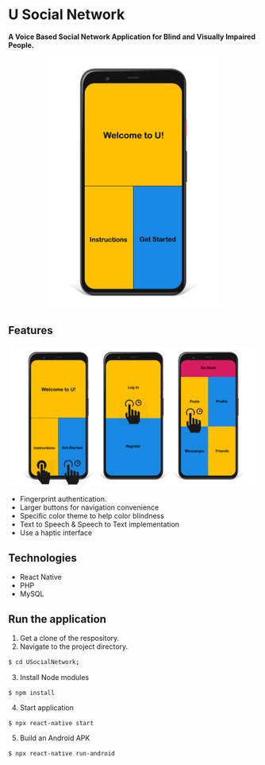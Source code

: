 # U Social Network

**A Voice Based Social Network Application for Blind and Visually Impaired People.**

<p align="center"><img src="https://github.com/oshangalwaduge/USocialNetwork/blob/master/Docs/images/u-launch.png" width=350></p>

## Features

<p align="center"><img src="https://github.com/oshangalwaduge/USocialNetwork/blob/master/Docs/images/u-ui.png" width=600></p>

- Fingerprint authentication.
- Larger buttons for navigation convenience
- Specific color theme to help color blindness
- Text to Speech & Speech to Text implementation
- Use a haptic interface

## Technologies

- React Native
- PHP
- MySQL

## Run the application

1. Get a clone of the respository.
2. Navigate to the project directory.
```sh
$ cd USocialNetwork;
```
3. Install Node modules
```npm
$ npm install
```
4. Start application
```npm
$ npx react-native start
```
5. Build an Android APK
```npm
$ npx react-native run-android
```
